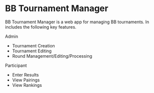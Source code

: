 # BB Tournament Manager

BB Tournament Manager is a web app for managing BB tournaments. In includes the following key features.

Admin
- Tournament Creation
- Tournament Editing
- Round Management/Editing/Processing

Participant
- Enter Results
- View Pairings
- View Rankings

